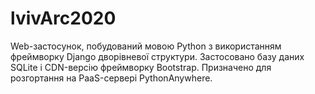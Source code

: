 # lvivArc2020
Web-застосунок, побудований мовою Python з використанням фреймворку Django
дворівневої структури. Застосовано базу даних SQLite і CDN-версію фреймворку Bootstrap.
Призначено для розгортання на PaaS-сервері PythonAnywhere.
